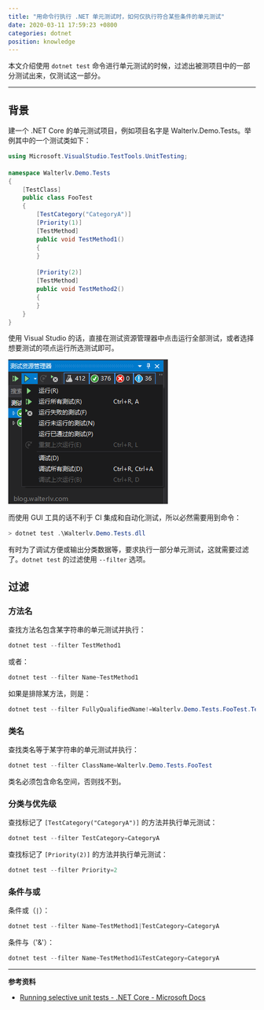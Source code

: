 ```yaml
---
title: "用命令行执行 .NET 单元测试时，如何仅执行符合某些条件的单元测试"
date: 2020-03-11 17:59:23 +0800
categories: dotnet
position: knowledge
---
```


本文介绍使用 `dotnet test` 命令进行单元测试的时候，过滤出被测项目中的一部分测试出来，仅测试这一部分。

---

<div id="toc"></div>

## 背景

建一个 .NET Core 的单元测试项目，例如项目名字是 Walterlv.Demo.Tests。举例其中的一个测试类如下：

```csharp
using Microsoft.VisualStudio.TestTools.UnitTesting;

namespace Walterlv.Demo.Tests
{
    [TestClass]
    public class FooTest
    {
        [TestCategory("CategoryA")]
        [Priority(1)]
        [TestMethod]
        public void TestMethod1()
        {
        }

        [Priority(2)]
        [TestMethod]
        public void TestMethod2()
        {
        }
    }
}
```

使用 Visual Studio 的话，直接在测试资源管理器中点击运行全部测试，或者选择想要测试的项点运行所选测试即可。

![Visual Studio 测试资源管理器](/static/posts/2020-03-11-16-43-44.png)

而使用 GUI 工具的话不利于 CI 集成和自动化测试，所以必然需要用到命令：

```powershell
> dotnet test .\Walterlv.Demo.Tests.dll
```

有时为了调试方便或输出分类数据等，要求执行一部分单元测试，这就需要过滤了。`dotnet test` 的过滤使用 `--filter` 选项。

## 过滤

### 方法名

查找方法名包含某字符串的单元测试并执行：

```csharp
dotnet test --filter TestMethod1
```

或者：

```csharp
dotnet test --filter Name~TestMethod1
```

如果是排除某方法，则是：

```csharp
dotnet test --filter FullyQualifiedName!=Walterlv.Demo.Tests.FooTest.TestMethod1
```

### 类名

查找类名等于某字符串的单元测试并执行：

```csharp
dotnet test --filter ClassName=Walterlv.Demo.Tests.FooTest
```

类名必须包含命名空间，否则找不到。

### 分类与优先级

查找标记了 `[TestCategory("CategoryA")]` 的方法并执行单元测试：

```csharp
dotnet test --filter TestCategory=CategoryA
```

查找标记了 `[Priority(2)]` 的方法并执行单元测试：

```csharp
dotnet test --filter Priority=2
```

### 条件与或

条件或（`|`）：

```csharp
dotnet test --filter Name~TestMethod1|TestCategory=CategoryA
```

条件与（'&'）：

```csharp
dotnet test --filter Name~TestMethod1&TestCategory=CategoryA
```

---

**参考资料**

- [Running selective unit tests - .NET Core - Microsoft Docs](https://docs.microsoft.com/en-us/dotnet/core/testing/selective-unit-tests)
